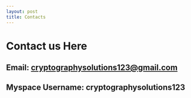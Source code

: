 ```yaml
---
layout: post
title: Contacts
---
```


# Contact us Here

## Email: cryptographysolutions123@gmail.com

## Myspace Username: cryptographysolutions123